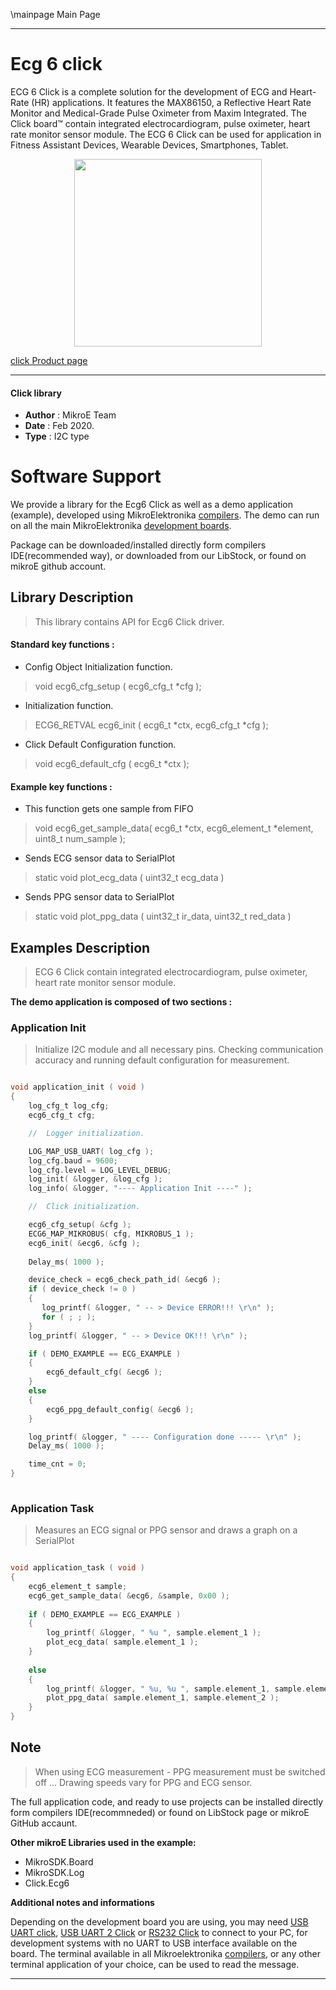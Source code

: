 \mainpage Main Page
 
---
# Ecg 6 click

ECG 6 Click is a complete solution for the development of ECG and Heart-Rate (HR) applications. It features the MAX86150, a Reflective Heart Rate Monitor and Medical-Grade Pulse Oximeter from Maxim Integrated. The Click board™ contain integrated electrocardiogram, pulse oximeter, heart rate monitor sensor module. The ECG 6 Click can be used for application in Fitness Assistant Devices, Wearable Devices, Smartphones, Tablet.

<p align="center">
  <img src="http://download.mikroe.com/images/click_for_ide/ecg3_click.png" height=300px>
</p>

[click Product page](<https://www.mikroe.com/ecg-6-click>)

---


#### Click library 

- **Author**        : MikroE Team
- **Date**          : Feb 2020.
- **Type**          : I2C type


# Software Support

We provide a library for the Ecg6 Click 
as well as a demo application (example), developed using MikroElektronika 
[compilers](http://shop.mikroe.com/compilers). 
The demo can run on all the main MikroElektronika [development boards](http://shop.mikroe.com/development-boards).

Package can be downloaded/installed directly form compilers IDE(recommended way), or downloaded from our LibStock, or found on mikroE github account. 

## Library Description

> This library contains API for Ecg6 Click driver.

#### Standard key functions :

- Config Object Initialization function.
> void ecg6_cfg_setup ( ecg6_cfg_t *cfg ); 
 
- Initialization function.
> ECG6_RETVAL ecg6_init ( ecg6_t *ctx, ecg6_cfg_t *cfg );

- Click Default Configuration function.
> void ecg6_default_cfg ( ecg6_t *ctx );


#### Example key functions :

- This function gets one sample from FIFO
> void ecg6_get_sample_data( ecg6_t *ctx, ecg6_element_t *element, uint8_t num_sample );
 
- Sends ECG sensor data to SerialPlot
> static void plot_ecg_data ( uint32_t ecg_data )

- Sends PPG sensor data to SerialPlot
> static void plot_ppg_data ( uint32_t ir_data, uint32_t red_data )

## Examples Description

> ECG 6 Click contain integrated electrocardiogram, pulse oximeter, 
> heart rate monitor sensor module.

**The demo application is composed of two sections :**

### Application Init 

> Initialize I2C module and all necessary pins. Checking communication accuracy
> and running default configuration for measurement.

```c

void application_init ( void )
{
    log_cfg_t log_cfg;
    ecg6_cfg_t cfg;

    //  Logger initialization.

    LOG_MAP_USB_UART( log_cfg );
    log_cfg.baud = 9600;
    log_cfg.level = LOG_LEVEL_DEBUG;
    log_init( &logger, &log_cfg );
    log_info( &logger, "---- Application Init ----" );

    //  Click initialization.

    ecg6_cfg_setup( &cfg );
    ECG6_MAP_MIKROBUS( cfg, MIKROBUS_1 );
    ecg6_init( &ecg6, &cfg );
    
    Delay_ms( 1000 );

    device_check = ecg6_check_path_id( &ecg6 );
    if ( device_check != 0 )
    {
       log_printf( &logger, " -- > Device ERROR!!! \r\n" );
       for ( ; ; );
    }
    log_printf( &logger, " -- > Device OK!!! \r\n" );

    if ( DEMO_EXAMPLE == ECG_EXAMPLE )
    {
        ecg6_default_cfg( &ecg6 );
    }
    else
    {
        ecg6_ppg_default_config( &ecg6 );
    }

    log_printf( &logger, " ---- Configuration done ----- \r\n" );
    Delay_ms( 1000 );

    time_cnt = 0;
}
  
```

### Application Task

> Measures an ECG signal or PPG sensor and draws a graph on a SerialPlot

```c

void application_task ( void )
{
    ecg6_element_t sample;
    ecg6_get_sample_data( &ecg6, &sample, 0x00 );
    
    if ( DEMO_EXAMPLE == ECG_EXAMPLE )
    {
        log_printf( &logger, " %u ", sample.element_1 );
        plot_ecg_data( sample.element_1 );
    }
    
    else
    {
        log_printf( &logger, " %u, %u ", sample.element_1, sample.element_2 );
        plot_ppg_data( sample.element_1, sample.element_2 );
    }
}  

```

## Note

> When using ECG measurement - PPG measurement must be switched off ...
> Drawing speeds vary for PPG and ECG sensor.

The full application code, and ready to use projects can be  installed directly form compilers IDE(recommneded) or found on LibStock page or mikroE GitHub accaunt.

**Other mikroE Libraries used in the example:** 

- MikroSDK.Board
- MikroSDK.Log
- Click.Ecg6

**Additional notes and informations**

Depending on the development board you are using, you may need 
[USB UART click](http://shop.mikroe.com/usb-uart-click), 
[USB UART 2 Click](http://shop.mikroe.com/usb-uart-2-click) or 
[RS232 Click](http://shop.mikroe.com/rs232-click) to connect to your PC, for 
development systems with no UART to USB interface available on the board. The 
terminal available in all Mikroelektronika 
[compilers](http://shop.mikroe.com/compilers), or any other terminal application 
of your choice, can be used to read the message.



---
